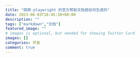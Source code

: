 ```yaml
---
title: "探索-playwright 的官方帮助文档是如何生成的"
date: 2023-06-03T16:45:10+08:00
description: ""
tags: ["markdown","文档"]
featured_image: ""
# images is optional, but needed for showing Twitter Card
images: []
categories: 开发
comment: true
---
```


## 
